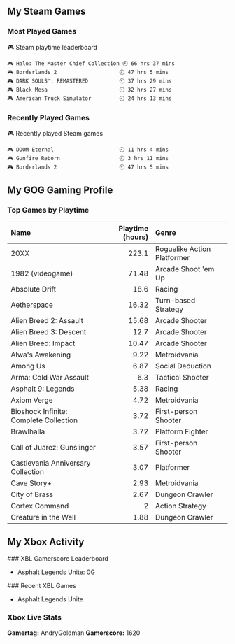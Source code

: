 ## My Steam Games

### Most Played Games
<!-- steam-box-playtime start -->
🎮 Steam playtime leaderboard
```text
🎮 Halo: The Master Chief Collection 🕘 66 hrs 37 mins
🎮 Borderlands 2                    🕘 47 hrs 5 mins
🎮 DARK SOULS™: REMASTERED          🕘 37 hrs 29 mins
🎮 Black Mesa                       🕘 32 hrs 27 mins
🎮 American Truck Simulator         🕘 24 hrs 13 mins
```
<!-- Powered by https://github.com/torresflo/steam-box-for-readme . -->
<!-- steam-box-playtime end -->

### Recently Played Games
<!-- steam-box-recent start -->
🎮 Recently played Steam games
```text
🎮 DOOM Eternal                     🕘 11 hrs 4 mins
🎮 Gunfire Reborn                   🕘 3 hrs 11 mins
🎮 Borderlands 2                    🕘 47 hrs 5 mins
```
<!-- Powered by https://github.com/torresflo/steam-box-for-readme . -->
<!-- steam-box-recent end -->

## My GOG Gaming Profile

### Top Games by Playtime
| Name                                   |   Playtime (hours) | Genre                       |
|:---------------------------------------|-------------------:|:----------------------------|
| 20XX                                   |             223.1  | Roguelike Action Platformer |
| 1982 (videogame)                       |              71.48 | Arcade Shoot 'em Up         |
| Absolute Drift                         |              18.6  | Racing                      |
| Aetherspace                            |              16.32 | Turn-based Strategy         |
| Alien Breed 2: Assault                 |              15.68 | Arcade Shooter              |
| Alien Breed 3: Descent                 |              12.7  | Arcade Shooter              |
| Alien Breed: Impact                    |              10.47 | Arcade Shooter              |
| Alwa's Awakening                       |               9.22 | Metroidvania                |
| Among Us                               |               6.87 | Social Deduction            |
| Arma: Cold War Assault                 |               6.3  | Tactical Shooter            |
| Asphalt 9: Legends                     |               5.38 | Racing                      |
| Axiom Verge                            |               4.72 | Metroidvania                |
| Bioshock Infinite: Complete Collection |               3.72 | First-person Shooter        |
| Brawlhalla                             |               3.72 | Platform Fighter            |
| Call of Juarez: Gunslinger             |               3.57 | First-person Shooter        |
| Castlevania Anniversary Collection     |               3.07 | Platformer                  |
| Cave Story+                            |               2.93 | Metroidvania                |
| City of Brass                          |               2.67 | Dungeon Crawler             |
| Cortex Command                         |               2    | Action Strategy             |
| Creature in the Well                   |               1.88 | Dungeon Crawler             |

## My Xbox Activity

<!-- xbl-leaderboard start -->### XBL Gamerscore Leaderboard
- Asphalt Legends Unite: 0G
<!-- xbl-leaderboard end -->

<!-- xbl-recent start -->### Recent XBL Games
- Asphalt Legends Unite
<!-- xbl-recent end -->

<!-- XBL_STATS -->
### Xbox Live Stats
**Gamertag:** AndryGoldman
**Gamerscore:** 1620
<!-- /XBL_STATS -->


